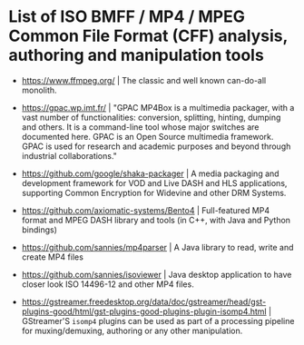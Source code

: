 # List of ISO BMFF / MP4 / MPEG Common File Format (CFF) analysis, authoring and manipulation tools

* https://www.ffmpeg.org/ | The classic and well known can-do-all monolith.

* https://gpac.wp.imt.fr/ | "GPAC MP4Box is a multimedia packager, with a vast number of functionalities: conversion, splitting, hinting, dumping and others. It is a command-line tool whose major switches are documented here. GPAC is an Open Source multimedia framework. GPAC is used for research and academic purposes and beyond through industrial collaborations."

* https://github.com/google/shaka-packager | A media packaging and development framework for VOD and Live DASH and HLS applications, supporting Common Encryption for Widevine and other DRM Systems. 

* https://github.com/axiomatic-systems/Bento4 | Full-featured MP4 format and MPEG DASH library and tools (in C++, with Java and Python bindings)

* https://github.com/sannies/mp4parser | A Java library to read, write and create MP4 files

* https://github.com/sannies/isoviewer | Java desktop application to have closer look ISO 14496-12 and other MP4 files.

* https://gstreamer.freedesktop.org/data/doc/gstreamer/head/gst-plugins-good/html/gst-plugins-good-plugins-plugin-isomp4.html | GStreamer'S `isomp4` plugins can be used as part of a processing pipeline for muxing/demuxing, authoring or any other manipulation.

